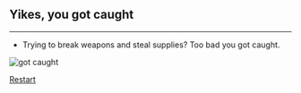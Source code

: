 ## Yikes, you got caught

---

* Trying to break weapons and steal supplies? Too bad you got caught.

![got caught](http://danoday.com/blog/wp-content/uploads/2009/09/Stealing.gif)

[Restart](../home.md)